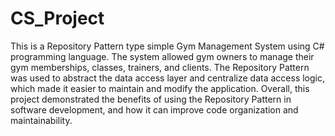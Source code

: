 # CS_Project

This is a Repository Pattern type simple Gym Management System using C# programming language. The system allowed gym owners to manage their gym memberships, classes, trainers, and clients. The Repository Pattern was used to abstract the data access layer and centralize data access logic, which made it easier to maintain and modify the application. Overall, this project demonstrated the benefits of using the Repository Pattern in software development, and how it can improve code organization and maintainability.
